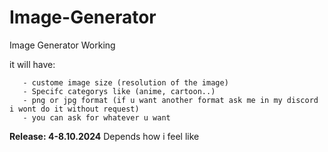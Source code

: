 # Image-Generator
Image Generator Working

it will have:

       - custome image size (resolution of the image)
       - Specifc categorys like (anime, cartoon..)
       - png or jpg format (if u want another format ask me in my discord i wont do it without request)
       - you can ask for whatever u want

**Release: 4-8.10.2024** Depends how i feel like 
            
